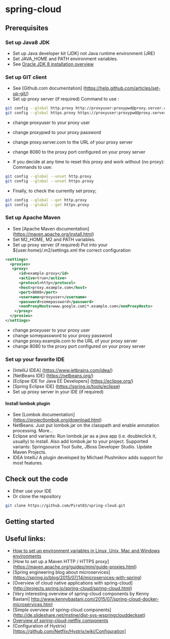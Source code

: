 # spring-cloud
## Prerequisites
### Set up Java8 JDK
* Set up Java developer kit (JDK) not Java runtime environment (JRE)
* Set JAVA_HOME and PATH environment variables.
* See [Oracle JDK 8 installation overview](https://docs.oracle.com/javase/8/docs/technotes/guides/install/install_overview.html)
### Set up GIT client
* See [Github.com documentation] (https://help.github.com/articles/set-up-git/)
* Set up proxy server (if required)
Command to use :
```bash
git config --global http.proxy http://proxyuser:proxypwd@proxy.server.com:8080
git config --global https.proxy https://proxyuser:proxypwd@proxy.server.com:8080
```
* change proxyuser to your proxy user
* change proxypwd to your proxy password
* change proxy.server.com to the URL of your proxy server
* change 8080 to the proxy port configured on your proxy server

* If you decide at any time to reset this proxy and work without (no proxy):
Commands to use:
```bash
git config --global --unset http.proxy
git config --global --unset https.proxy
```

* Finally, to check the currently set proxy;
```bash
git config --global --get http.proxy
git config --global --get https.proxy
```

### Set up Apache Maven
* See [Apache Maven documentation] (https://maven.apache.org/install.html)
* Set M2_HOME, M2 and PATH variables.
* Set up proxy server (if required) 
Put into your ${user.home}/.m2/settings.xml the correct configuration
```xml
<settings>
  <proxies>
   <proxy>
      <id>example-proxy</id>
      <active>true</active>
      <protocol>http</protocol>
      <host>proxy.example.com</host>
      <port>8080</port>
      <username>proxyuser</username>
      <password>somepassword</password>
      <nonProxyHosts>www.google.com|*.example.com</nonProxyHosts>
    </proxy>
  </proxies>
</settings>
```
* change proxyuser to your proxy user
* change somepassword to your proxy password
* change proxy.example.com to the URL of your proxy server
* change 8080 to the proxy port configured on your proxy server

### Set up your favorite IDE
* [IntelliJ IDEA] (https://www.jetbrains.com/idea/)
* [NetBeans IDE] (https://netbeans.org/)
* [Eclipse IDE for Java EE Developers] (https://eclipse.org/)
* [Spring Eclipse IDE] (https://spring.io/tools/eclipse)
* Set up proxy server in your IDE (if required)
#### Install lombok plugin
* See [Lombok documentation] (https://projectlombok.org/download.html)
* NetBeans: Just put lombok.jar on the classpath and enable annotation processing. More…
* Eclipse and variants: Run lombok.jar as a java app (i.e. doubleclick it, usually) to install. Also add lombok.jar to your project. Supported variants: Springsource Tool Suite, JBoss Developer Studio. Update Maven Projects. 
* IDEA IntelliJ	A plugin developed by Michael Plushnikov adds support for most features.

## Check out the code
* Ether use your IDE
* Or clone the repository 
```bash
git clone https://github.com/Pirat83/spring-cloud.git
```
## Getting started

## Useful links: 
* [How to set up environment variables in Linux, Unix, Mac and Windows environments](http://www.tutorialspoint.com/maven/maven_environment_setup.htm)
* [How to set up a Maven HTTP / HTTPS proxy] (https://maven.apache.org/guides/mini/guide-proxies.html) 
* [Spring engineering blog about microservices] (https://spring.io/blog/2015/07/14/microservices-with-spring)
* [Overview of cloud native applications with spring-cloud] (http://projects.spring.io/spring-cloud/spring-cloud.html)
* [Very interesting overview of spring-cloud components by Kenny Bastani] http://www.kennybastani.com/2015/07/spring-cloud-docker-microservices.html
* [Simple overview of spring-cloud components] (http://de.slideshare.net/mstine/dist-sys-wspringclouddeckset)
* [Overview of spring-cloud-netflix components](http://cloud.spring.io/spring-cloud-netflix/spring-cloud-netflix.html)
* (Configuration of Hystrix) [https://github.com/Netflix/Hystrix/wiki/Configuration]